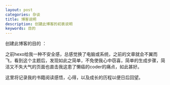 ```yaml
---
layout: post
categories: 杂谈
title: 博客说明
description: 创建此博客的初衷说明
keywords: 目的
---
```


创建此博客的目的 ：

之前hexo给我一种不安全感，总感觉换了电脑或系统，之前的文章就会不翼而飞，看到这个主题后，发现如此之简单，不免使我心中窃喜，简单的生成步骤，简洁又不失大气的页面也直击我这患了懒癌的coder的痛点，如此甚好。

这里将记录我的书籍阅读感悟，心得，以及成长的历程以便日后回望。




